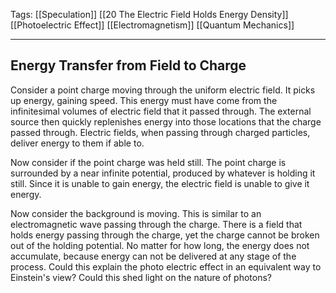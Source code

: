 Tags: [[Speculation]] [[20 The Electric Field Holds Energy Density]] [[Photoelectric Effect]] [[Electromagnetism]] [[Quantum Mechanics]]
___
## Energy Transfer from Field to Charge
Consider a point charge moving through the uniform electric field. It picks up energy, gaining speed. This energy must have come from the infinitesimal volumes of electric field that it passed through. The external source then quickly replenishes energy into those locations that the charge passed through. Electric fields, when passing through charged particles, deliver energy to them if able to. 

Now consider if the point charge was held still. The point charge is surrounded by a near infinite potential, produced by whatever is holding it still. Since it is unable to gain energy, the electric field is unable to give it energy. 

Now consider the background is moving. This is similar to an electromagnetic wave passing through the charge. There is a field that holds energy passing through the charge, yet the charge cannot be broken out of the holding potential. No matter for how long, the energy does not accumulate, because energy can not be delivered at any stage of the process. Could this explain the photo electric effect in an equivalent way to Einstein's view? Could this shed light on the nature of photons? 